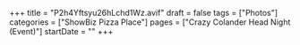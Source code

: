 +++
title = "P2h4Yftsyu26hLchd1Wz.avif"
draft = false
tags = ["Photos"]
categories = ["ShowBiz Pizza Place"]
pages = ["Crazy Colander Head Night (Event)"]
startDate = ""
+++
